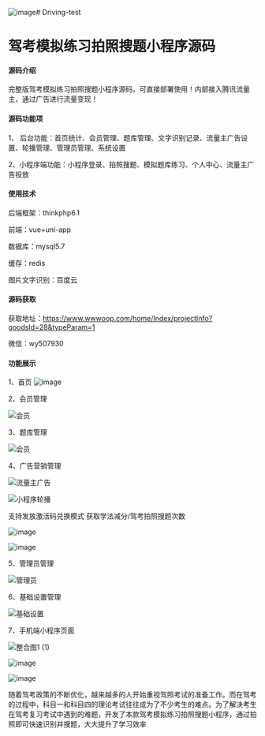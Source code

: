 ![image](https://github.com/user-attachments/assets/7ce56d58-32cc-4a81-8e16-7f8bce98c8b5)# Driving-test
# 驾考模拟练习拍照搜题小程序源码

#### 源码介绍
完整版驾考模拟练习拍照搜题小程序源码，可直接部署使用！内部接入腾讯流量主，通过广告进行流量变现！

#### 源码功能项

1、 后台功能：首页统计、会员管理、题库管理、文字识别记录、流量主广告设置、轮播管理、管理员管理、系统设置

2、小程序端功能：小程序登录、拍照搜题、模拟题库练习、个人中心、流量主广告投放


#### 使用技术

后端框架：thinkphp6.1    

前端：vue+uni-app

数据库：mysql5.7          

缓存：redis

图片文字识别：百度云


#### 源码获取

获取地址：https://www.wwwoop.com/home/Index/projectInfo?goodsId=28&typeParam=1

微信：wy507930


#### 功能展示

1、首页
![image](https://github.com/user-attachments/assets/9c9afff2-714f-4b52-91eb-4245e2970252)


2、会员管理

![会员](https://github.com/user-attachments/assets/51bb415a-67f9-4996-a6ac-c990b680b749)


3、题库管理

![会员](https://github.com/user-attachments/assets/404cdbb1-124f-4e68-9e2c-4b1eaa9df54d)


4、广告营销管理

![流量主广告](https://github.com/user-attachments/assets/3c421e64-a8c0-4546-998b-3bac35f3f6cd)

![小程序轮播](https://github.com/user-attachments/assets/fc8e4a5f-753f-4576-af4e-81e6e449205e)

支持发放激活码兑换模式 获取学法减分/驾考拍照搜题次数

![image](https://github.com/user-attachments/assets/067c7e28-3438-4f40-b3b4-fb9608e258da)

![image](https://github.com/user-attachments/assets/3d509bda-5594-429f-b274-c19c93444dd1)

5、管理员管理

![管理员](https://github.com/user-attachments/assets/5c68047d-16db-44da-ad21-5554875e92f8)


6、基础设置管理

![基础设置](https://github.com/user-attachments/assets/4081f151-01c2-4da2-9053-17fede8b3698)


7、手机端小程序页面

![整合图1 (1)](https://github.com/user-attachments/assets/78720057-efd9-49fe-8455-b0c865d44fe4)

![image](https://github.com/user-attachments/assets/52115c12-a223-40b2-963e-cd9558bfd996)

![image](https://github.com/user-attachments/assets/1139cae8-a046-415c-8e98-56f6db8d8348)


随着驾考政策的不断优化，越来越多的人开始重视驾照考试的准备工作。而在驾考的过程中，科目一和科目四的理论考试往往成为了不少考生的难点。为了解决考生在驾考复习考试中遇到的难题，开发了本款驾考模拟练习拍照搜题小程序，通过拍照即可快速识别并搜题，大大提升了学习效率
